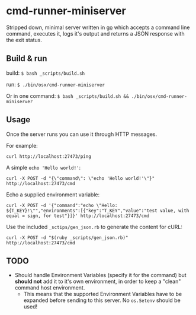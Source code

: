 # cmd-runner-miniserver

Stripped down, minimal server written in [go](https://golang.org/)
which accepts a command line command, executes it,
logs it's output and returns a JSON response
with the exit status.

## Build & run

build: `$ bash _scripts/build.sh`

run: `$ ./bin/osx/cmd-runner-miniserver`

Or in one command: `$ bash _scripts/build.sh && ./bin/osx/cmd-runner-miniserver`

## Usage

Once the server runs you can use it through HTTP messages.

For example:

    curl http://localhost:27473/ping

A simple `echo 'Hello world!'`:

    curl -X POST -d "{\"command\": \"echo 'Hello world!'\"}" http://localhost:27473/cmd

Echo a supplied environment variable:

    curl -X POST -d '{"command":"echo \"Hello: ${T_KEY}!\"","environments":[{"key":"T_KEY","value":"test value, with equal = sign, for test"}]}' http://localhost:27473/cmd

Use the included `_sctips/gen_json.rb` to generate the content for cURL:

    curl -X POST -d "$(ruby _scripts/gen_json.rb)" http://localhost:27473/cmd

## TODO

* Should handle Environment Variables (specify it for the command) but **should not** add it to it's own environment, in order to keep a "clean" command host environment.
  * This means that the supported Environment Variables have to be expanded before sending to this server. No `os.Setenv` should be used!
